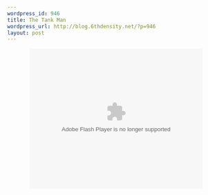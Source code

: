```yaml
--- 
wordpress_id: 946
title: The Tank Man
wordpress_url: http://blog.6thdensity.net/?p=946
layout: post
---
```

<p align=center><embed style="width:400px; height:326px;" id="VideoPlayback" type="application/x-shockwave-flash" src="http://video.google.com/googleplayer.swf?docId=4727787930108202470&hl=en" flashvars=""> </embed></p>
